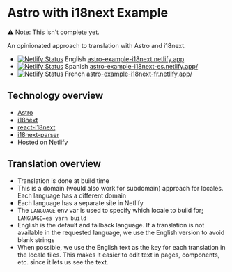 # Astro with i18next Example

⚠️ Note: This isn't complete yet.

An opinionated approach to translation with Astro and i18next.

- [![Netlify Status](https://api.netlify.com/api/v1/badges/8dd962b7-a461-4ddd-b602-26c5f4e4d18d/deploy-status)](https://app.netlify.com/sites/astro-example-i18next/deploys) English [astro-example-i18next.netlify.app](https://astro-example-i18next.netlify.app/)
- [![Netlify Status](https://api.netlify.com/api/v1/badges/71bdb037-6e05-4cf4-a586-ef91502df91e/deploy-status)](https://app.netlify.com/sites/astro-example-i18next-es/deploys) Spanish [astro-example-i18next-es.netlify.app/](https://astro-example-i18next-es.netlify.app/)
- [![Netlify Status](https://api.netlify.com/api/v1/badges/c6414a8d-6b12-4577-9f8c-88d86915e5e1/deploy-status)](https://app.netlify.com/sites/astro-example-i18next-fr/deploys) French [astro-example-i18next-fr.netlify.app/](https://astro-example-i18next-fr.netlify.app/)

## Technology overview

- [Astro](https://astro.build/)
- [i18next](https://www.i18next.com/)
- [react-i18next](https://react.i18next.com/)
- [i18next-parser](https://github.com/i18next/i18next-parser)
- Hosted on Netlify

## Translation overview

- Translation is done at build time
- This is a domain (would also work for subdomain) approach for locales. Each language has a different domain
- Each language has a separate site in Netlify
- The `LANGUAGE` env var is used to specify which locale to build for; `LANGUAGE=es yarn build`
- English is the default and fallback language. If a translation is not available in the requested language, we use the English version to avoid blank strings
- When possible, we use the English text as the key for each translation in the locale files. This makes it easier to edit text in pages, components, etc. since it lets us see the text.
